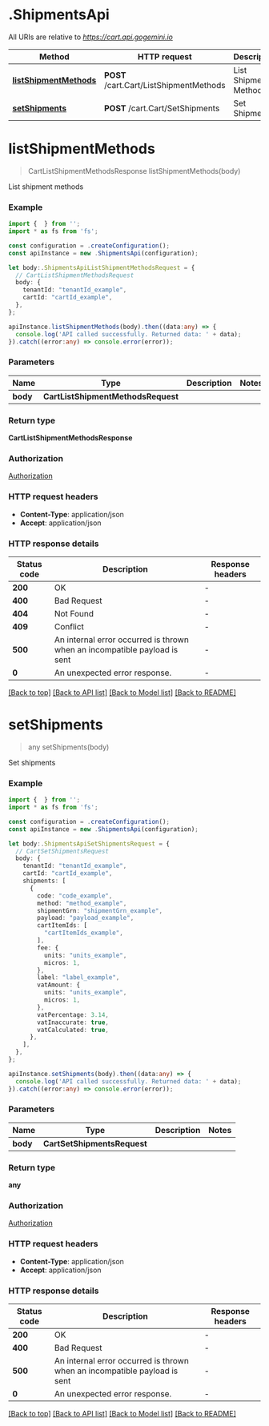 # .ShipmentsApi

All URIs are relative to *https://cart.api.gogemini.io*

Method | HTTP request | Description
------------- | ------------- | -------------
[**listShipmentMethods**](ShipmentsApi.md#listShipmentMethods) | **POST** /cart.Cart/ListShipmentMethods | List Shipment Methods
[**setShipments**](ShipmentsApi.md#setShipments) | **POST** /cart.Cart/SetShipments | Set Shipments


# **listShipmentMethods**
> CartListShipmentMethodsResponse listShipmentMethods(body)

List shipment methods

### Example


```typescript
import {  } from '';
import * as fs from 'fs';

const configuration = .createConfiguration();
const apiInstance = new .ShipmentsApi(configuration);

let body:.ShipmentsApiListShipmentMethodsRequest = {
  // CartListShipmentMethodsRequest
  body: {
    tenantId: "tenantId_example",
    cartId: "cartId_example",
  },
};

apiInstance.listShipmentMethods(body).then((data:any) => {
  console.log('API called successfully. Returned data: ' + data);
}).catch((error:any) => console.error(error));
```


### Parameters

Name | Type | Description  | Notes
------------- | ------------- | ------------- | -------------
 **body** | **CartListShipmentMethodsRequest**|  |


### Return type

**CartListShipmentMethodsResponse**

### Authorization

[Authorization](README.md#Authorization)

### HTTP request headers

 - **Content-Type**: application/json
 - **Accept**: application/json


### HTTP response details
| Status code | Description | Response headers |
|-------------|-------------|------------------|
**200** | OK |  -  |
**400** | Bad Request |  -  |
**404** | Not Found |  -  |
**409** | Conflict |  -  |
**500** | An internal error occurred is thrown when an incompatible payload is sent |  -  |
**0** | An unexpected error response. |  -  |

[[Back to top]](#) [[Back to API list]](README.md#documentation-for-api-endpoints) [[Back to Model list]](README.md#documentation-for-models) [[Back to README]](README.md)

# **setShipments**
> any setShipments(body)

Set shipments

### Example


```typescript
import {  } from '';
import * as fs from 'fs';

const configuration = .createConfiguration();
const apiInstance = new .ShipmentsApi(configuration);

let body:.ShipmentsApiSetShipmentsRequest = {
  // CartSetShipmentsRequest
  body: {
    tenantId: "tenantId_example",
    cartId: "cartId_example",
    shipments: [
      {
        code: "code_example",
        method: "method_example",
        shipmentGrn: "shipmentGrn_example",
        payload: "payload_example",
        cartItemIds: [
          "cartItemIds_example",
        ],
        fee: {
          units: "units_example",
          micros: 1,
        },
        label: "label_example",
        vatAmount: {
          units: "units_example",
          micros: 1,
        },
        vatPercentage: 3.14,
        vatInaccurate: true,
        vatCalculated: true,
      },
    ],
  },
};

apiInstance.setShipments(body).then((data:any) => {
  console.log('API called successfully. Returned data: ' + data);
}).catch((error:any) => console.error(error));
```


### Parameters

Name | Type | Description  | Notes
------------- | ------------- | ------------- | -------------
 **body** | **CartSetShipmentsRequest**|  |


### Return type

**any**

### Authorization

[Authorization](README.md#Authorization)

### HTTP request headers

 - **Content-Type**: application/json
 - **Accept**: application/json


### HTTP response details
| Status code | Description | Response headers |
|-------------|-------------|------------------|
**200** | OK |  -  |
**400** | Bad Request |  -  |
**500** | An internal error occurred is thrown when an incompatible payload is sent |  -  |
**0** | An unexpected error response. |  -  |

[[Back to top]](#) [[Back to API list]](README.md#documentation-for-api-endpoints) [[Back to Model list]](README.md#documentation-for-models) [[Back to README]](README.md)


